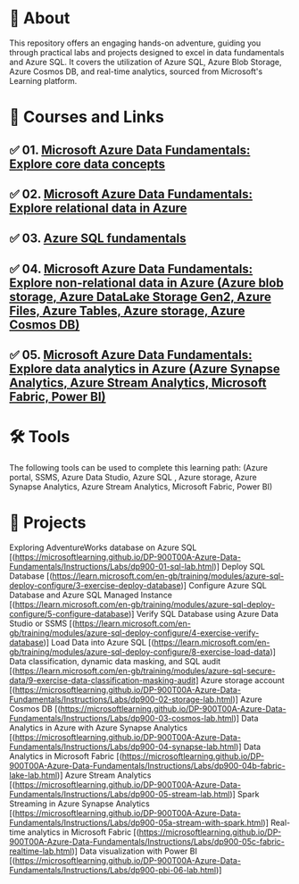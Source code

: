 # 📄 About
This repository offers an engaging hands-on adventure, guiding you through practical labs and projects designed to excel in data fundamentals and Azure SQL. It covers the utilization of Azure SQL, Azure Blob Storage, Azure Cosmos DB, and real-time analytics, sourced from Microsoft's Learning platform.

# 📑 Courses and Links
## ✅ 01. [Microsoft Azure Data Fundamentals: Explore core data concepts](https://learn.microsoft.com/en-gb/training/paths/azure-data-fundamentals-explore-core-data-concepts/)
## ✅ 02. [Microsoft Azure Data Fundamentals: Explore relational data in Azure](https://learn.microsoft.com/en-gb/training/paths/azure-data-fundamentals-explore-relational-data/)
## ✅ 03. [Azure SQL fundamentals](https://learn.microsoft.com/en-gb/training/paths/azure-sql-fundamentals/)
## ✅ 04. [Microsoft Azure Data Fundamentals: Explore non-relational data in Azure (Azure blob storage, Azure DataLake Storage Gen2, Azure Files, Azure Tables, Azure storage, Azure Cosmos DB)](https://learn.microsoft.com/en-gb/training/paths/azure-data-fundamentals-explore-non-relational-data/)
## ✅ 05. [Microsoft Azure Data Fundamentals: Explore data analytics in Azure (Azure Synapse Analytics, Azure Stream Analytics, Microsoft Fabric, Power BI)](https://learn.microsoft.com/en-gb/training/paths/azure-data-fundamentals-explore-data-warehouse-analytics/)

# 🛠️ Tools
The following tools can be used to complete this learning path:
(Azure portal, SSMS, Azure Data Studio, Azure SQL , Azure storage,  Azure Synapse Analytics, Azure Stream Analytics, Microsoft Fabric, Power BI)
       
# 📂 Projects
Exploring AdventureWorks database on Azure SQL [(https://microsoftlearning.github.io/DP-900T00A-Azure-Data-Fundamentals/Instructions/Labs/dp900-01-sql-lab.html)]
Deploy SQL Database [(https://learn.microsoft.com/en-gb/training/modules/azure-sql-deploy-configure/3-exercise-deploy-database)]
Configure Azure SQL Database and Azure SQL Managed Instance [(https://learn.microsoft.com/en-gb/training/modules/azure-sql-deploy-configure/5-configure-database)]
Verify SQL Database using Azure Data Studio or SSMS [(https://learn.microsoft.com/en-gb/training/modules/azure-sql-deploy-configure/4-exercise-verify-database)]
Load Data into Azure SQL [(https://learn.microsoft.com/en-gb/training/modules/azure-sql-deploy-configure/8-exercise-load-data)]
Data classification, dynamic data masking, and SQL audit [(https://learn.microsoft.com/en-gb/training/modules/azure-sql-secure-data/9-exercise-data-classification-masking-audit]
Azure storage account [(https://microsoftlearning.github.io/DP-900T00A-Azure-Data-Fundamentals/Instructions/Labs/dp900-02-storage-lab.html)]
Azure Cosmos DB [(https://microsoftlearning.github.io/DP-900T00A-Azure-Data-Fundamentals/Instructions/Labs/dp900-03-cosmos-lab.html)]
Data Analytics in Azure with Azure Synapse Analytics [(https://microsoftlearning.github.io/DP-900T00A-Azure-Data-Fundamentals/Instructions/Labs/dp900-04-synapse-lab.html)]
Data Analytics in Microsoft Fabric [(https://microsoftlearning.github.io/DP-900T00A-Azure-Data-Fundamentals/Instructions/Labs/dp900-04b-fabric-lake-lab.html)]
Azure Stream Analytics [(https://microsoftlearning.github.io/DP-900T00A-Azure-Data-Fundamentals/Instructions/Labs/dp900-05-stream-lab.html)]
Spark Streaming in Azure Synapse Analytics [(https://microsoftlearning.github.io/DP-900T00A-Azure-Data-Fundamentals/Instructions/Labs/dp900-05a-stream-with-spark.html)]
Real-time analytics in Microsoft Fabric [(https://microsoftlearning.github.io/DP-900T00A-Azure-Data-Fundamentals/Instructions/Labs/dp900-05c-fabric-realtime-lab.html)]
Data visualization with Power BI [(https://microsoftlearning.github.io/DP-900T00A-Azure-Data-Fundamentals/Instructions/Labs/dp900-pbi-06-lab.html)]



